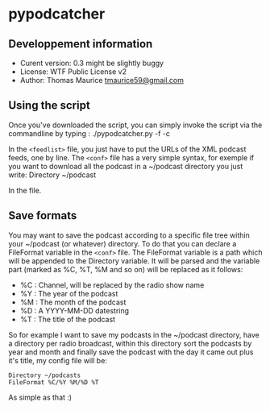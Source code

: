 # pypodcatcher
## Developpement information
 * Curent version: 0.3 might be slightly buggy
 * License: WTF Public License v2
 * Author: Thomas Maurice <tmaurice59@gmail.com>

## Using the script
Once you've downloaded the script, you can simply invoke
the script via the commandline by typing :
    ./pypodcatcher.py -f <feedlist> -c <config>

In the ```<feedlist>``` file, you just have to put
the URLs of the XML podcast feeds, one by line.
The ```<conf>``` file has a very simple syntax, for
exemple if you want to download all the podcast in
a ~/podcast directory you just write:
    Directory ~/podcast

In the file.

## Save formats
You may want to save the podcast according to a specific file
tree within your ~/podcast (or whatever) directory. To do that
you can declare a FileFormat variable in the ```<conf>``` file.
The FileFormat variable is a path which will be appended to the
Directory variable. It will be parsed and the variable part (marked
as %C, %T, %M and so on) will be replaced as it follows:
 * %C : Channel, will be replaced by the radio show name
 * %Y : The year of the podcast
 * %M : The month of the podcast
 * %D : A YYYY-MM-DD datestring
 * %T : The title of the podcast

So for example I want to save my podcasts in the ~/podcast directory,
have a directory per radio broadcast, within this directory sort
the podcasts by year and month and finally save the podcast with the
day it came out plus it's title, my config file will be:

    Directory ~/podcasts
    FileFormat %C/%Y %M/%D %T

As simple as that :)
